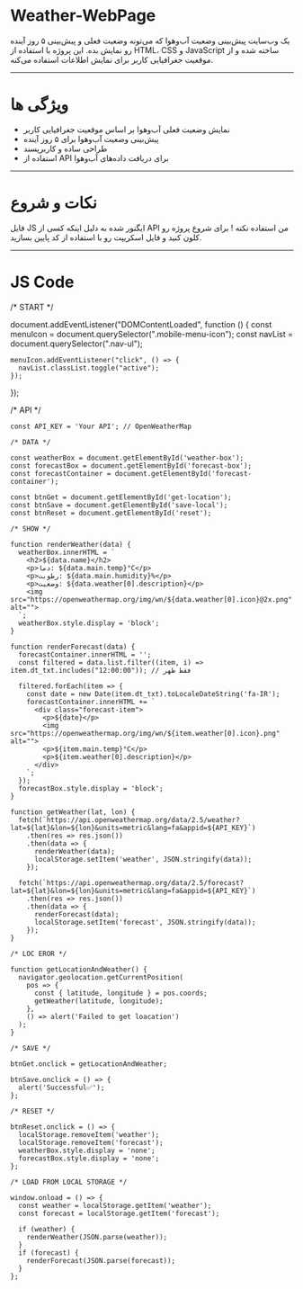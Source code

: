 # Weather-WebPage

یک وب‌سایت پیش‌بینی وضعیت آب‌وهوا که می‌تونه وضعیت فعلی و پیش‌بینی ۵ روز آینده رو نمایش بده. این پروژه با استفاده از HTML، CSS و JavaScript ساخته شده و از موقعیت جغرافیایی کاربر برای نمایش اطلاعات استفاده می‌کنه.

---

# ویژگی ها
- نمایش وضعیت فعلی آب‌وهوا بر اساس موقعیت جغرافیایی کاربر
- پیش‌بینی وضعیت آب‌وهوا برای ۵ روز آینده
- طراحی ساده و کاربرپسند
- استفاده از API برای دریافت داده‌های آب‌وهوا

---

# نکات و شروع
فایل JS ایگنور شده به دلیل اینکه کسی از API من استفاده نکنه !
برای شروع پروژه رو کلون کنید و فایل اسکریپت رو با استفاده از کد پایین بسازید.

---

# JS Code
/* START */

document.addEventListener("DOMContentLoaded", function () {
    const menuIcon = document.querySelector(".mobile-menu-icon");
    const navList = document.querySelector(".nav-ul");

    menuIcon.addEventListener("click", () => {
      navList.classList.toggle("active");
    });
  });

  /* API */

    const API_KEY = 'Your API'; // OpenWeatherMap

    /* DATA */

    const weatherBox = document.getElementById('weather-box');
    const forecastBox = document.getElementById('forecast-box');
    const forecastContainer = document.getElementById('forecast-container');

    const btnGet = document.getElementById('get-location');
    const btnSave = document.getElementById('save-local');
    const btnReset = document.getElementById('reset');

    /* SHOW */

    function renderWeather(data) {
      weatherBox.innerHTML = `
        <h2>${data.name}</h2>
        <p>دما: ${data.main.temp}°C</p>
        <p>رطوبت: ${data.main.humidity}%</p>
        <p>وضعیت: ${data.weather[0].description}</p>
        <img src="https://openweathermap.org/img/wn/${data.weather[0].icon}@2x.png" alt="">
      `;
      weatherBox.style.display = 'block';
    }

    function renderForecast(data) {
      forecastContainer.innerHTML = '';
      const filtered = data.list.filter((item, i) => item.dt_txt.includes("12:00:00")); // فقط ظهر

      filtered.forEach(item => {
        const date = new Date(item.dt_txt).toLocaleDateString('fa-IR');
        forecastContainer.innerHTML += `
          <div class="forecast-item">
            <p>${date}</p>
            <img src="https://openweathermap.org/img/wn/${item.weather[0].icon}.png" alt="">
            <p>${item.main.temp}°C</p>
            <p>${item.weather[0].description}</p>
          </div>
        `;
      });
      forecastBox.style.display = 'block';
    }

    function getWeather(lat, lon) {
      fetch(`https://api.openweathermap.org/data/2.5/weather?lat=${lat}&lon=${lon}&units=metric&lang=fa&appid=${API_KEY}`)
        .then(res => res.json())
        .then(data => {
          renderWeather(data);
          localStorage.setItem('weather', JSON.stringify(data));
        });

      fetch(`https://api.openweathermap.org/data/2.5/forecast?lat=${lat}&lon=${lon}&units=metric&lang=fa&appid=${API_KEY}`)
        .then(res => res.json())
        .then(data => {
          renderForecast(data);
          localStorage.setItem('forecast', JSON.stringify(data));
        });
    }

    /* LOC EROR */

    function getLocationAndWeather() {
      navigator.geolocation.getCurrentPosition(
        pos => {
          const { latitude, longitude } = pos.coords;
          getWeather(latitude, longitude);
        },
        () => alert('Failed to get loacation')
      );
    }

    /* SAVE */

    btnGet.onclick = getLocationAndWeather;

    btnSave.onclick = () => {
      alert('Successful✅');
    };

    /* RESET */

    btnReset.onclick = () => {
      localStorage.removeItem('weather');
      localStorage.removeItem('forecast');
      weatherBox.style.display = 'none';
      forecastBox.style.display = 'none';
    };

    /* LOAD FROM LOCAL STORAGE */

    window.onload = () => {
      const weather = localStorage.getItem('weather');
      const forecast = localStorage.getItem('forecast');

      if (weather) {
        renderWeather(JSON.parse(weather));
      }
      if (forecast) {
        renderForecast(JSON.parse(forecast));
      }
    };
    
